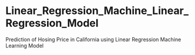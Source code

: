 # Linear_Regression_Machine_Linear_Regression_Model
Prediction of Hosing Price in California using Linear Regression Machine Learning Model
